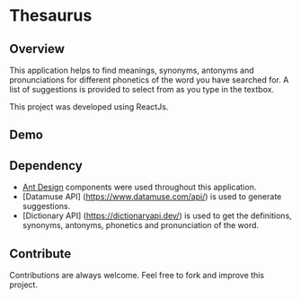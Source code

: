 # Thesaurus

## Overview

This application helps to find meanings, synonyms, antonyms and pronunciations for different phonetics of the word you have searched for. A list of suggestions is provided to select from as you type in the textbox. 

This project was developed using ReactJs.

## Demo



## Dependency

- [Ant Design](https://ant.design/components/overview/) components were used throughout this application.
- [Datamuse API] (https://www.datamuse.com/api/) is used to generate suggestions.
- [Dictionary API] (https://dictionaryapi.dev/) is used to get the definitions, synonyms, antonyms, phonetics and pronunciation of the word.

## Contribute

Contributions are always welcome. Feel free to fork and improve this project.
